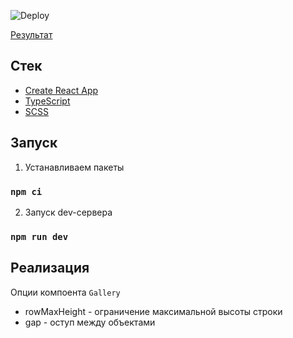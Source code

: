 ![Deploy](https://github.com/nikitosss/ecwid/workflows/Deploy/badge.svg)

[Результат](https://nikitosss.github.io/ecwid)

## Стек 
- [Create React App](https://github.com/facebook/create-react-app)
- [TypeScript](https://github.com/microsoft/TypeScript)
- [SCSS](https://github.com/sass/node-sass)

## Запуск 

1. Устанавливаем пакеты

### `npm ci`

2. Запуск dev-сервера

### `npm run dev`

## Реализация 

Опции компоента `Gallery`
- rowMaxHeight - ограничение максимальной высоты строки
- gap - оступ между объектами
